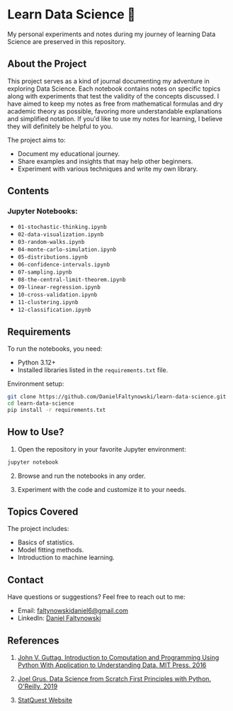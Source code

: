 # Learn Data Science 🚀  
My personal experiments and notes during my journey of learning Data Science are preserved in this repository.  

## About the Project  
This project serves as a kind of journal documenting my adventure in exploring Data Science. Each notebook contains notes on specific topics along with experiments that test the validity of the concepts discussed. I have aimed to keep my notes as free from mathematical formulas and dry academic theory as possible, favoring more understandable explanations and simplified notation. If you'd like to use my notes for learning, I believe they will definitely be helpful to you.  

The project aims to:  
- Document my educational journey.  
- Share examples and insights that may help other beginners.  
- Experiment with various techniques and write my own library.  

## Contents  
### Jupyter Notebooks:  
- ``01-stochastic-thinking.ipynb``
- ``02-data-visualization.ipynb``
- ``03-random-walks.ipynb``
- ``04-monte-carlo-simulation.ipynb``
- ``05-distributions.ipynb``
- ``06-confidence-intervals.ipynb``
- ``07-sampling.ipynb``
- ``08-the-central-limit-theorem.ipynb``
- ``09-linear-regression.ipynb``
- ``10-cross-validation.ipynb``
- ``11-clustering.ipynb``
- ``12-classification.ipynb``

## Requirements  
To run the notebooks, you need:  
- Python 3.12+  
- Installed libraries listed in the `requirements.txt` file.  

Environment setup:  
```bash
git clone https://github.com/DanielFaltynowski/learn-data-science.git
cd learn-data-science  
pip install -r requirements.txt  
```

## How to Use?  
1. Open the repository in your favorite Jupyter environment:  
```bash
jupyter notebook
```

2. Browse and run the notebooks in any order.  

3. Experiment with the code and customize it to your needs.  

## Topics Covered  
The project includes:  
- Basics of statistics.  
- Model fitting methods.  
- Introduction to machine learning.  

## Contact  
Have questions or suggestions? Feel free to reach out to me:  
- Email: faltynowskidaniel6@gmail.com  
- LinkedIn: [Daniel Faltynowski](https://www.linkedin.com/in/daniel-faltynowski-2a058a26a)

## References

1. [John V. Guttag. Introduction to Computation and Programming Using Python With Application to Understanding Data. MIT Press. 2016](https://www.amazon.com/Introduction-Computation-Programming-Using-Python/dp/0262529629)

2. [Joel Grus. Data Science from Scratch First Principles with Python. O'Reilly. 2019](https://www.amazon.com/Data-Science-Scratch-Principles-Python/dp/149190142X)

3. [StatQuest Website](https://statquest.org)
